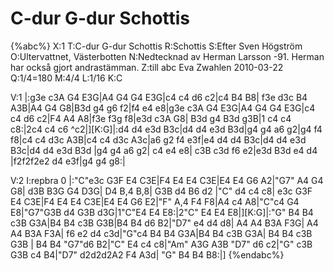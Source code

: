 # C-dur G-dur Schottis

{%abc%}
X:1
T:C-dur G-dur Schottis
R:Schottis
S:Efter Sven Högström
O:Ultervattnet, Västerbotten
N:Nedtecknad av Herman Larsson -91. Herman har också gjort andrastämman.
Z:till abc Eva Zwahlen 2010-03-22
Q:1/4=180
M:4/4
L:1/16
K:C

V:1
|:g3e c3A G4 E3G|A4 G4 G4 E3G|c4 c4 d6 c2|c4 B4 B8| f3e d3c B4 A3B|A4 G4 G8|B3d g4 g6 f2|f4 e4 e8|g3e c3A G4 E3G|A4 G4 G4 E3G|c4 c4 d6 c2|F4 A4 A8|f3e f3g f8|e3d c3A G8| B3d g4 B3d g3B|1 c4 c4 c8:|2c4 c4 c6 ^c2|][K:G]|:d4 d4 e3d B3c|d4 d4 e3d B3d|g4 g4 a6 g2|g4 f4 f8|c4 c4 d3c A3B|c4 c4 d3c A3c|a6 g2 f4 e3f|e4 d4 d4 B3c|d4 d4 e3d B3c|d4 d4 e3d B3d |g4 g4 a6 g2| c4 e4 e8| c3B c3d f6 e2|e3d B3d e4 d4 |f2f2f2e2 d4 e3f|g4 g4 g8:| 

V:2
I:repbra 0
|:"C"e3c G3F E4 C3E|F4 E4 E4 C3E|E4 E4 G6 A2|"G7" A4 G4 G8| d3B B3G G4 D3G| D4 B,4 B,8| G3B d4 B6 d2 |"C" d4 c4 c8| e3c G3F E4 C3E|F4 E4 E4 C3E|E4 E4 G6 E2|"F" A,4 F4 F8|A4 c4 A8|"C"c4 G4 E8|"G7"G3B d4 G3B d3G|1"C"E4 E4 E8:|2"C" E4 E4 E8|][K:G]|:"G" B4 B4 c3B G3A|B4 B4 c3B G3B|B4 B4 d6 B2|"D7" e4 d4 d8| A4 A4 B3A F3G| A4 A4 B3A F3A| f6 e2 d4 c3d|"G"c4 B4 B4 G3A|B4 B4 c3B G3A| B4 B4 c3B G3B | B4 B4 "G7"d6 B2|"C" E4 c4 c8|"Am" A3G A3B "D7" d6 c2|"G" c3B G3B c4 B4|"D7" d2d2d2A2 F4 A3d| "G" B4 B4 B8:|]
{%endabc%}

